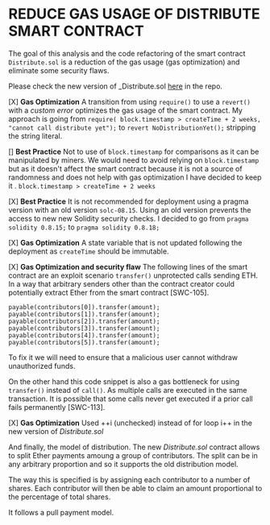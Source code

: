 # REDUCE GAS USAGE OF DISTRIBUTE SMART CONTRACT

The goal of this analysis and the code refactoring of the smart contract `Distribute.sol` is a reduction of the gas usage (gas optimization) and eliminate some security flaws.

Please check the new version of _Distribute.sol [here](https://github.com/ivanmolto/dist-gas-optimization/blob/main/Distribute.sol) in the repo.

[X] **Gas Optimization** A transition from using `require()` to use a `revert()` with a _custom error_ optimizes the gas usage of the smart contract.
My approach is going from `require( block.timestamp > createTime + 2 weeks, "cannot call distribute yet");` to `revert NoDistributionYet();` stripping the string literal.

[] **Best Practice** Not to use of `block.timestamp` for comparisons as it can be manipulated by miners. 
We would need to avoid relying on `block.timestamp` but as it doesn't affect the smart contract because it is not a source of randomness and does not help with gas optimization I have decided to keep it .
`block.timestamp > createTime + 2 weeks`

[X] **Best Practice** It is not recommended for deployment using a pragma version with an old version `solc-08.15`. Using an old version prevents the access to new new Solidity security checks.
I decided to go from `pragma solidity 0.8.15;` to `pragma solidity 0.8.18;`

[X] **Gas Optimization** A state variable that is not updated following the deployment as `createTime` should be immutable.

[X] **Gas Optimization and security flaw**
The following lines of the smart contract are an exploit scenario `transfer()` unprotected calls sending ETH.
In a way that arbitrary senders other than the contract creator could potentially extract Ether from the smart contract [SWC-105].
```
payable(contributors[0]).transfer(amount);
payable(contributors[1]).transfer(amount);
payable(contributors[2]).transfer(amount);
payable(contributors[3]).transfer(amount);
payable(contributors[4]).transfer(amount);
payable(contributors[5]).transfer(amount);
```

To fix it we will need to ensure that a malicious user cannot withdraw unauthorized funds.

On the other hand this code snippet is also a gas bottleneck for using `transfer()` instead of `call()`.
As multiple calls are executed in the same transaction. It is possible that some calls never get executed if a prior call fails permanently [SWC-113].

[X] **Gas Optimization**
Used ++i (unchecked) instead of for loop i++ in the new version of _Distribute.sol_


And finally, the model of distribution.
The new _Distribute.sol_ contract allows to split Ether payments amoung a group of contributors. 
The split can be in any arbitrary proportion and so it supports the old distribution model. 

The way this is specified is by assigning each contributor to a number of shares. Each contributor will then be able to claim an amount proportional to the percentage of total shares.

It follows a pull payment model. 






